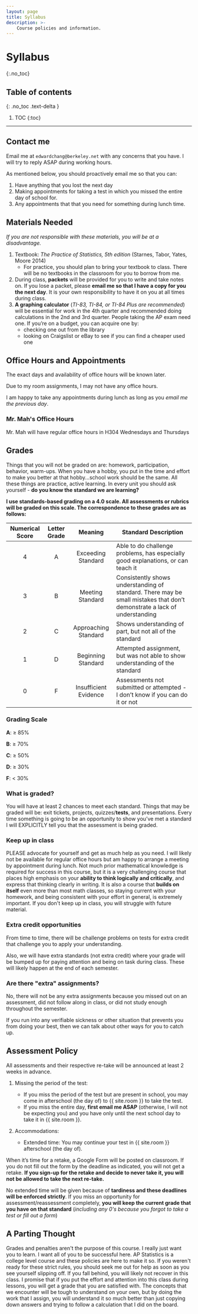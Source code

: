 ```yaml
---
layout: page
title: Syllabus
description: >-
    Course policies and information.
---
```


# Syllabus
{:.no_toc}

## Table of contents
{: .no_toc .text-delta }

1. TOC
{:toc}

---

## Contact me

Email me at `edwardchang@berkeley.net` with any concerns that you have. I will try to reply ASAP during working hours.

As mentioned below, you should proactively email me so that you can:
1. Have anything that you lost the next day
2. Making appointments for taking a test in which you missed the entire day of school for.
3. Any appointments that that you need for something during lunch time.

## Materials Needed

*If you are not responsible with these materials, you will be at a disadvantage.*

1. Textbook: *The Practice of Statistics, 5th edition* (Starnes, Tabor, Yates, Moore 2014)
    - For practice, you should plan to bring your textbook to class. There will be no textbooks in the classroom for you to borrow from me. 
2. During class, **packets** will be provided for you to write and take notes on. If you lose a packet, please **email me so that I have a copy for you the next day**. It is your own responsibility to have it on you at all times during class.
3. **A graphing calculator** (*TI-83, TI-84, or TI-84 Plus are recommended*) will be essential for work in the 4th quarter and recommended doing calculations in the 2nd and 3rd quarter. People taking the AP exam need one. If you’re on a budget, you can acquire one by:
    - checking one out from the library 
    - looking on Craigslist or eBay to see if you can find a cheaper used one


## Office Hours and Appointments

The exact days and availability of office hours will be known later. 

Due to my room assignments, I may not have any office hours.

I am happy to take any appointments during lunch as long as you *email me the previous day*.

### Mr. Mah's Office Hours

Mr. Mah will have regular office hours in H304 Wednesdays and Thursdays

## Grades

Things that you will not be graded on are: homework, participation, behavior, warm-ups. When you have a hobby, you put in the time and effort to make you better at that hobby...school work should be the same. All these things are practice, active learning. In every unit you should ask yourself - **do you know the standard we are learning?** 

**I use standards-based grading on a 4.0 scale. All assessments or rubrics will be graded on this scale. The correspondence to these grades are as follows:**

| Numerical Score | Letter Grade | Meaning | Standard Description |
|:---:|:---:|:---:|---|
| 4 | A | Exceeding Standard | Able to do challenge problems, has especially good explanations, or can teach it |
| 3 | B | Meeting Standard | Consistently shows understanding of standard. There may be small mistakes that don’t demonstrate a lack of understanding |
| 2 | C | Approaching Standard | Shows understanding of part, but not all of the standard |
| 1 | D | Beginning Standard | Attempted assignment, but was not able to show understanding of the standard |
| 0 | F | Insufficient Evidence | Assessments not submitted or attempted - I don’t know if you can do it or not |

### Grading Scale

**A**: ≥ 85%

**B**: ≥ 70%

**C**: ≥ 50%

**D**: ≥ 30%

**F**: < 30%


### What is graded?

You will have at least 2 chances to meet each standard. Things that may be graded will be: exit tickets, projects, quizzes/**tests**, and presentations. Every time something is going to be an opportunity to show you’ve met a standard I will EXPLICITLY tell you that the assessment is being graded. 

### Keep up in class

PLEASE advocate for yourself and get as much help as you need. I will likely not be available for regular office hours but am happy to arrange a meeting by appointment during lunch. Not much prior mathematical knowledge is required for success in this course, but it is a very challenging course that places high emphasis on your **ability to think logically and critically**, and express that thinking clearly in writing. It is also a course that **builds on itself** even more than most math classes, so staying current with your homework, and being consistent with your effort in general, is extremely important. If you don't keep up in class, you will struggle with future material.

### Extra credit opportunities

From time to time, there will be challenge problems on tests for extra credit that challenge you to apply your understanding.

Also, we will have extra standards (not extra credit) where your grade will be bumped up for paying attention and being on task during class. These will likely happen at the end of each semester.

### Are there "extra" assignments?

No, there will not be any extra assignments because you missed out on an assessment, did not follow along in class, or did not study enough throughout the semester. 

If you run into any verifiable sickness or other situation that prevents you from doing your best, then we can talk about other ways for you to catch up.

## Assessment Policy

All assessments and their respective re-take will be announced at least 2 weeks in advance. 

1. Missing the period of the test:
    - If you miss the period of the test but are present in school, you may come in afterschool (the day of) to {{ site.room }} to take the test.
    - If you miss the entire day, **first email me ASAP** (otherwise, I will not be expecting you) and you have only until the next school day to take it in {{ site.room }}.

2. Accommodations:
    - Extended time: You may continue your test in {{ site.room }} afterschool (the day of).

When it’s time for a retake, a Google Form will be posted on classroom. If you do not fill out the form by the deadline as indicated, you will not get a retake. **If you sign-up for the retake and decide to never take it, you will not be allowed to take the next re-take.**

No extended time will be given because of **tardiness and these deadlines will be enforced strictly**. If you miss an opportunity for assessment/reassessment completely, **you will keep the current grade that you have on that standard** (*including any 0's because you forgot to take a test or fill out a form*)

## A Parting Thought

Grades and penalties aren't the purpose of this course. I really just want you to learn. I want all of you to be successful here. AP Statistics is a college level course and these policies are here to make it so. If you weren't ready for these strict rules, you should seek me out for help as soon as you see yourself slipping off. If you fall behind, you will likely not recover in this class. I promise that if you put the effort and attention into this class during lessons, you will get a grade that you are satisfied with. The concepts that we encounter will be tough to understand on your own, but by doing the work that I assign, you will understand it so much better than just copying down answers and trying to follow a calculation that I did on the board.
